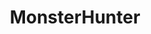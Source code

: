 ---
title: MonsterHunter
crosslinks:
- monsterhunterclan
- monsterhunterrage
- 3dshacks
- NintendoSwitch
- placestart
- MHF
- MH34u
- MHOnline
- place
- nocontext
- AceCadetJokes
- 3DS
- Laxaria
- mhguildquests
- MonsterHunterCustoms
- Overwatch
- gatekeeping
- shittydarksouls
- raerth
---